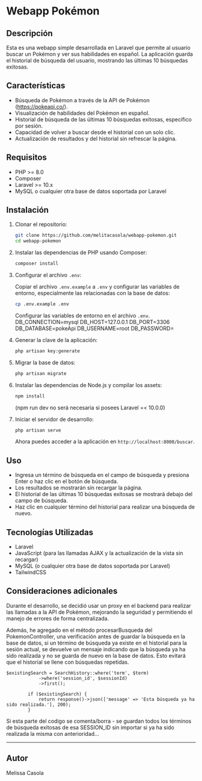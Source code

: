 # Webapp Pokémon

## Descripción

Esta es una webapp simple desarrollada en Laravel que permite al usuario buscar un Pokémon y ver sus habilidades en español. La aplicación guarda el historial de búsqueda del usuario, mostrando las últimas 10 búsquedas exitosas.

## Características

- Búsqueda de Pokémon a través de la API de Pokémon (https://pokeapi.co/).
- Visualización de habilidades del Pokémon en español.
- Historial de búsqueda de las últimas 10 búsquedas exitosas, específico por sesión.
- Capacidad de volver a buscar desde el historial con un solo clic.
- Actualización de resultados y del historial sin refrescar la página.

## Requisitos

- PHP >= 8.0
- Composer
- Laravel >= 10.x
- MySQL o cualquier otra base de datos soportada por Laravel

## Instalación

1. Clonar el repositorio:

    ```sh
    git clone https://github.com/melitacasola/webapp-pokemon.git
    cd webapp-pokemon
    ```

2. Instalar las dependencias de PHP usando Composer:

    ```sh
    composer install
    ```

3. Configurar el archivo `.env`:

    Copiar el archivo `.env.example` a `.env` y configurar las variables de entorno, especialmente las relacionadas con la base de datos:

    ```sh
    cp .env.example .env
    ```

    Configurar las variables de entorno en el archivo `.env`.
    DB_CONNECTION=mysql
    DB_HOST=127.0.0.1
    DB_PORT=3306
    DB_DATABASE=pokeApi
    DB_USERNAME=root
    DB_PASSWORD=

4. Generar la clave de la aplicación:

    ```sh
    php artisan key:generate
    ```

5. Migrar la base de datos:

    ```sh
    php artisan migrate
    ```

6. Instalar las dependencias de Node.js y compilar los assets:

    ```sh
    npm install
    
    ```
    (npm run dev no será necesaria si posees Laravel =< 10.0.0)

7. Iniciar el servidor de desarrollo:

    ```sh
    php artisan serve
    ```

    Ahora puedes acceder a la aplicación en `http://localhost:8000/buscar`.

## Uso

- Ingresa un término de búsqueda en el campo de búsqueda y presiona Enter o haz clic en el botón de búsqueda.
- Los resultados se mostrarán sin recargar la página.
- El historial de las últimas 10 búsquedas exitosas se mostrará debajo del campo de búsqueda.
- Haz clic en cualquier término del historial para realizar una búsqueda de nuevo.

## Tecnologías Utilizadas

- Laravel
- JavaScript (para las llamadas AJAX y la actualización de la vista sin recargar)
- MySQL (o cualquier otra base de datos soportada por Laravel)
- TailwindCSS

## Consideraciones adicionales

Durante el desarrollo, se decidió usar un proxy en el backend para realizar las llamadas a la API de Pokémon, mejorando la seguridad y permitiendo el manejo de errores de forma centralizada.

Además, he agregado en el método procesarBusqueda del PokemonController, una verificación antes de guardar la búsqueda en la base de datos, si un término de búsqueda ya existe en el historial para la sesión actual, se devuelve un mensaje indicando que la búsqueda ya ha sido realizada y no se guarda de nuevo en la base de datos. Esto evitará que el historial se llene con búsquedas repetidas.

    
    $existingSearch = SearchHistory::where('term', $term)
                ->where('session_id', $sessionId)
                ->first();

            if ($existingSearch) {
                return response()->json(['message' => 'Esta búsqueda ya ha sido realizada.'], 200);
            }
   
    
Si esta parte del codigo se comenta/borra - se guardan todos los términos de búsqueda exitosas de esa SESSION_ID sin importar si ya ha sido realizada la misma con anterioridad...

---

## Autor

Melissa Casola


